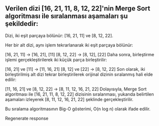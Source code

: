 ## Verilen dizi [16, 21, 11, 8, 12, 22]'nin Merge Sort algoritması ile sıralanması aşamaları şu şekildedir:

Dizi, iki eşit parçaya bölünür: [16, 21, 11] ve [8, 12, 22].

Her bir alt dizi, aynı işlem tekrarlanarak iki eşit parçaya bölünür:

[16, 21, 11] -> [16, 21], [11]
[8, 12, 22] -> [8, 12], [22]
Daha sonra, birleştirme işlemi gerçekleştirilerek iki küçük parça birleştirilir:

[16, 21] ve [11] -> [11, 16, 21]
[8, 12] ve [22] -> [8, 12, 22]
Son olarak, iki birleştirilmiş alt dizi tekrar birleştirilerek orijinal dizinin sıralanmış hali elde edilir:

[11, 16, 21] ve [8, 12, 22] -> [8, 11, 12, 16, 21, 22]
Dolayısıyla, Merge Sort algoritması ile [16, 21, 11, 8, 12, 22] dizisinin sıralanması, yukarıda belirtilen aşamaları izleyerek [8, 11, 12, 16, 21, 22] şeklinde gerçekleştirilir.

Bu sıralama algoritmasının Big-O gösterimi, O(n log n) olarak ifade edilir.





Regenerate response